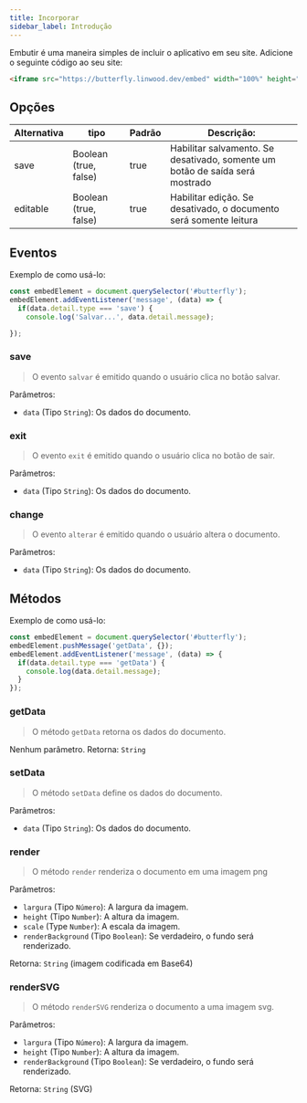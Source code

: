 ```yaml
---
title: Incorporar
sidebar_label: Introdução
---
```


Embutir é uma maneira simples de incluir o aplicativo em seu site. Adicione o seguinte código ao seu site:

```html
<iframe src="https://butterfly.linwood.dev/embed" width="100%" height="500px" allowtransparency="true"></iframe>
```

## Opções

| Alternativa | tipo                  | Padrão | Descrição:                                                                   |
| ----------- | --------------------- | ------ | ---------------------------------------------------------------------------- |
| save        | Boolean (true, false) | true   | Habilitar salvamento. Se desativado, somente um botão de saída será mostrado |
| editable    | Boolean (true, false) | true   | Habilitar edição. Se desativado, o documento será somente leitura            |

## Eventos

Exemplo de como usá-lo:

```javascript
const embedElement = document.querySelector('#butterfly');
embedElement.addEventListener('message', (data) => {
  if(data.detail.type === 'save') {
    console.log('Salvar...', data.detail.message);

});
```

### save

> O evento `salvar` é emitido quando o usuário clica no botão salvar.

Parâmetros:

* `data` (Tipo `String`): Os dados do documento.

### exit

> O evento `exit` é emitido quando o usuário clica no botão de sair.

Parâmetros:

* `data` (Tipo `String`): Os dados do documento.

### change

> O evento `alterar` é emitido quando o usuário altera o documento.

Parâmetros:

* `data` (Tipo `String`): Os dados do documento.

## Métodos

Exemplo de como usá-lo:

```javascript
const embedElement = document.querySelector('#butterfly');
embedElement.pushMessage('getData', {});
embedElement.addEventListener('message', (data) => {
  if(data.detail.type === 'getData') {
    console.log(data.detail.message);
  }
});
```

### getData

> O método `getData` retorna os dados do documento.

Nenhum parâmetro. Retorna: `String`

### setData

> O método `setData` define os dados do documento.

Parâmetros:

* `data` (Tipo `String`): Os dados do documento.

### render

> O método `render` renderiza o documento em uma imagem png

Parâmetros:

* `largura` (Tipo `Número`): A largura da imagem.
* `height` (Tipo `Number`): A altura da imagem.
* `scale` (Type `Number`): A escala da imagem.
* `renderBackground` (Tipo `Boolean`): Se verdadeiro, o fundo será renderizado.

Retorna: `String` (imagem codificada em Base64)

### renderSVG

> O método `renderSVG` renderiza o documento a uma imagem svg.

Parâmetros:

* `largura` (Tipo `Número`): A largura da imagem.
* `height` (Tipo `Number`): A altura da imagem.
* `renderBackground` (Tipo `Boolean`): Se verdadeiro, o fundo será renderizado.

Retorna: `String` (SVG)
